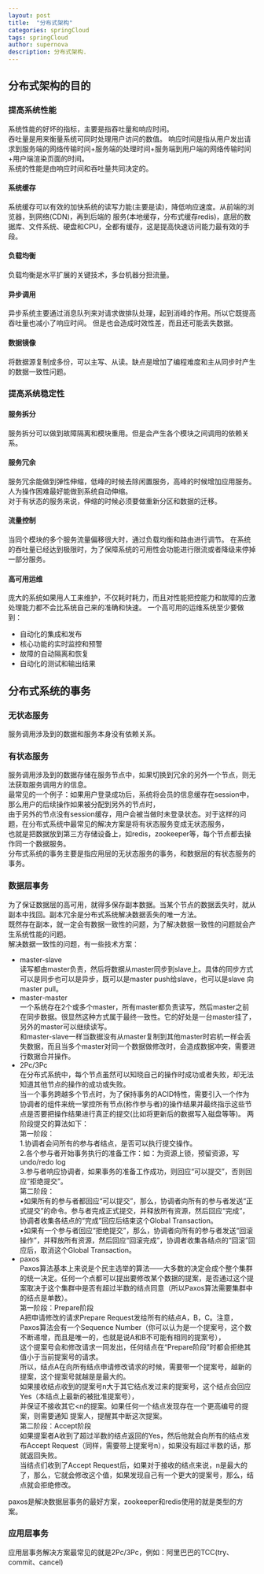 ```yaml
---
layout: post
title:  "分布式架构"
categories: springCloud
tags: springCloud
author: supernova
description: 分布式架构.
---
```

## 分布式架构的目的
### 提高系统性能
系统性能的好坏的指标，主要是指吞吐量和响应时间。  
吞吐量是用来衡量系统可同时处理用户访问的数值。
响应时间是指从用户发出请求到服务端的网络传输时间+服务端的处理时间+服务端到用户端的网络传输时间+用户端渲染页面的时间。  
系统的性能是由响应时间和吞吐量共同决定的。
#### 系统缓存
系统缓存可以有效的加快系统的读写力能(主要是读)，降低响应速度。从前端的浏览器，到网络(CDN)，再到后端的
服务(本地缓存，分布式缓存redis)，底层的数据库、文件系统、硬盘和CPU，全都有缓存，这是提高快速访问能力最有效的手段。
#### 负载均衡
负载均衡是水平扩展的关键技术，多台机器分担流量。
#### 异步调用
异步系统主要通过消息队列来对请求做排队处理，起到消峰的作用。所以它既提高吞吐量也减小了响应时间。
但是也会造成时效性差，而且还可能丢失数据。
#### 数据镜像
将数据源复制成多份，可以主写、从读。缺点是增加了编程难度和主从同步时产生的数据一致性问题。
### 提高系统稳定性
#### 服务拆分
服务拆分可以做到故障隔离和模块重用。但是会产生各个模块之间调用的依赖关系。
#### 服务冗余
服务冗余能做到弹性伸缩，低峰的时候去除闲置服务，高峰的时候增加应用服务。人为操作困难最好能做到系统自动伸缩。  
对于有状态的服务来说，伸缩的时候必须要做重新分区和数据的迁移。
#### 流量控制
当同个模块的多个服务流量偏移很大时，通过负载均衡和路由进行调节。
在系统的吞吐量已经达到极限时，为了保障系统的可用性会功能进行限流或者降级来停掉一部分服务。
#### 高可用运维
庞大的系统如果用人工来维护，不仅耗时耗力，而且对性能把控能力和故障的应激处理能力都不会比系统自己来的准确和快速。
一个高可用的运维系统至少要做到：
* 自动化的集成和发布
* 核心功能的实时监控和预警
* 故障的自动隔离和恢复
* 自动化的测试和输出结果

## 分布式系统的事务
### 无状态服务
服务调用涉及到的数据和服务本身没有依赖关系。
### 有状态服务
服务调用涉及到的数据存储在服务节点中，如果切换到冗余的另外一个节点，则无法获取服务调用方的信息。  
最常见的一个例子：如果用户登录成功后，系统将会员的信息缓存在session中，那么用户的后续操作如果被分配到另外的节点时，  
由于另外的节点没有session缓存，用户会被当做时未登录状态。对于这样的问题，在分布式系统中最常见的解决方案是将有状态服务变成无状态服务，  
也就是把数据放到第三方存储设备上，如redis，zookeeper等，每个节点都去操作同一个数据服务。  
分布式系统的事务主要是指应用层的无状态服务的事务，和数据层的有状态服务的事务。
### 数据层事务
为了保证数据层的高可用，就得多保存副本数据。当某个节点的数据丢失时，就从副本中找回。副本冗余是分布式系统解决数据丢失的唯一方法。    
既然存在副本，就一定会有数据一致性的问题，为了解决数据一致性的问题就会产生系统性能的问题。  
解决数据一致性的问题，有一些技术方案：  
* master-slave  
读写都由master负责，然后将数据从master同步到slave上。具体的同步方式可以是同步也可以是异步，既可以是master push给slave，也可以是slave 向master pull。  
* master-master  
一个系统存在2个或多个master，所有master都负责读写，然后master之前在同步数据。很显然这种方式属于最终一致性。它的好处是一台master挂了，另外的master可以继续读写。  
和master-slave一样当数据没有从master复制到其他master时宕机一样会丢失数据，而且当多个master对同一个数据做修改时，会造成数据冲突，需要进行数据合并操作。  
* 2Pc/3Pc  
在分布式系统中，每个节点虽然可以知晓自己的操作时成功或者失败，却无法知道其他节点的操作的成功或失败。   
当一个事务跨越多个节点时，为了保持事务的ACID特性，需要引入一个作为协调者的组件来统一掌控所有节点(称作参与者)的操作结果并最终指示这些节点是否要把操作结果进行真正的提交(比如将更新后的数据写入磁盘等等)。 两阶段提交的算法如下：  
第一阶段：  
1.协调者会问所有的参与者结点，是否可以执行提交操作。  
2.各个参与者开始事务执行的准备工作：如：为资源上锁，预留资源，写undo/redo log  
3.参与者响应协调者，如果事务的准备工作成功，则回应“可以提交”，否则回应“拒绝提交”。  
第二阶段：  
•如果所有的参与者都回应“可以提交”，那么，协调者向所有的参与者发送“正式提交”的命令。参与者完成正式提交，并释放所有资源，然后回应“完成”，协调者收集各结点的“完成”回应后结束这个Global Transaction。  
•如果有一个参与者回应“拒绝提交”，那么，协调者向所有的参与者发送“回滚操作”，并释放所有资源，然后回应“回滚完成”，协调者收集各结点的“回滚”回应后，取消这个Global Transaction。  
* paxos  
Paxos算法基本上来说是个民主选举的算法——大多数的决定会成个整个集群的统一决定。任何一个点都可以提出要修改某个数据的提案，是否通过这个提案取决于这个集群中是否有超过半数的结点同意（所以Paxos算法需要集群中的结点是单数）。    
第一阶段：Prepare阶段  
A把申请修改的请求Prepare Request发给所有的结点A，B，C。注意，Paxos算法会有一个Sequence Number（你可以认为是一个提案号，这个数不断递增，而且是唯一的，也就是说A和B不可能有相同的提案号），  
这个提案号会和修改请求一同发出，任何结点在“Prepare阶段”时都会拒绝其值小于当前提案号的请求。  
所以，结点A在向所有结点申请修改请求的时候，需要带一个提案号，越新的提案，这个提案号就越是是最大的。  
如果接收结点收到的提案号n大于其它结点发过来的提案号，这个结点会回应Yes（本结点上最新的被批准提案号），  
并保证不接收其它<n的提案。如果任何一个结点发现存在一个更高编号的提案，则需要通知 提案人，提醒其中断这次提案。  
第二阶段：Accept阶段  
如果提案者A收到了超过半数的结点返回的Yes，然后他就会向所有的结点发布Accept Request（同样，需要带上提案号n），如果没有超过半数的话，那就返回失败。  
当结点们收到了Accept Request后，如果对于接收的结点来说，n是最大的了，那么，它就会修改这个值，如果发现自己有一个更大的提案号，那么，结点就会拒绝修改。  

paxos是解决数据层事务的最好方案，zookeeper和redis使用的就是类型的方案。  
### 应用层事务
应用层事务解决方案最常见的就是2Pc/3Pc，例如：阿里巴巴的TCC(try、commit、cancel)
